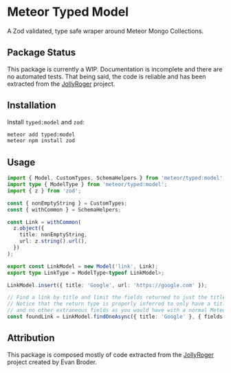 # Meteor Typed Model

A Zod validated, type safe wraper around Meteor Mongo Collections.

## Package Status

This package is currently a WIP. Documentation is incomplete and there are no automated tests. That being said, the code is reliable and has been extracted from the [JollyRoger](https://github.com/deathandmayhem/jolly-roger) project.

## Installation

Install `typed:model` and `zod`:

```bash
meteor add typed:model
meteor npm install zod
```

## Usage

```typescript
import { Model, CustomTypes, SchemaHelpers } from 'meteor/typed:model';
import type { ModelType } from 'meteor/typed:model';
import { z } from 'zod';

const { nonEmptyString } = CustomTypes;
const { withCommon } = SchemaHelpers;

const Link = withCommon(
  z.object({
    title: nonEmptyString,
    url: z.string().url(),
  })
);

export const LinkModel = new Model('link', Link);
export type LinkType = ModelType<typeof LinkModel>;

LinkModel.insert({ title: 'Google', url: 'https://google.com' });

// Find a link by title and limit the fields returned to just the title.
// Notice that the return type is properly inferred to only have a title and
// and no other extraneous fields as you would have with a normal Meteor collection.
const foundLink = LinkModel.findOneAsync({ title: 'Google' }, { fields: { title: 1 } });
```

## Attribution

This package is composed mostly of code extracted from the [JollyRoger](https://github.com/deathandmayhem/jolly-roger) project created by Evan Broder.
